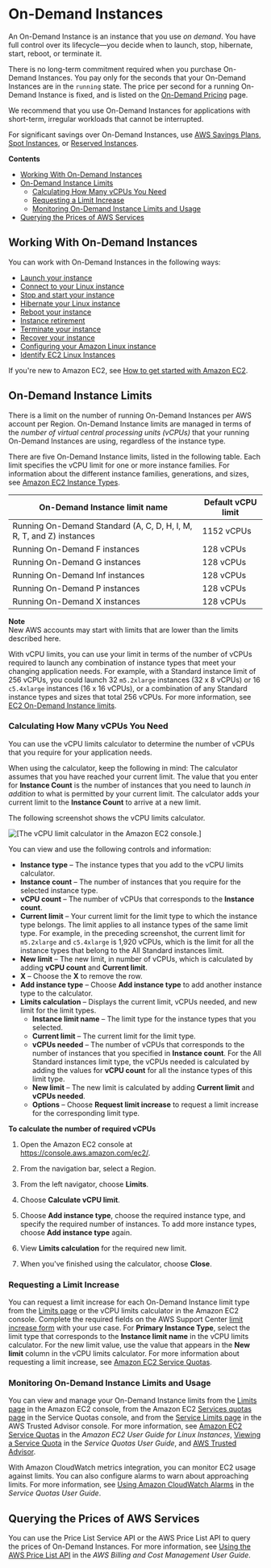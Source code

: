 # On\-Demand Instances<a name="ec2-on-demand-instances"></a>

An On\-Demand Instance is an instance that you use *on demand*\. You have full control over its lifecycle—you decide when to launch, stop, hibernate, start, reboot, or terminate it\.

There is no long\-term commitment required when you purchase On\-Demand Instances\. You pay only for the seconds that your On\-Demand Instances are in the `running` state\. The price per second for a running On\-Demand Instance is fixed, and is listed on the [On\-Demand Pricing](https://aws.amazon.com/ec2/pricing/on-demand) page\.

We recommend that you use On\-Demand Instances for applications with short\-term, irregular workloads that cannot be interrupted\.

For significant savings over On\-Demand Instances, use [AWS Savings Plans](http://aws.amazon.com/savingsplans/), [Spot Instances](using-spot-instances.md), or [Reserved Instances](ec2-reserved-instances.md)\.

**Contents**
+ [Working With On\-Demand Instances](#working-with-on-demand-instances)
+ [On\-Demand Instance Limits](#ec2-on-demand-instances-limits)
  + [Calculating How Many vCPUs You Need](#vcpu-limits-calculator)
  + [Requesting a Limit Increase](#vcpu-limits-request-increase)
  + [Monitoring On\-Demand Instance Limits and Usage](#monitoring-on-demand-limits)
+ [Querying the Prices of AWS Services](#query-aws-price-list)

## Working With On\-Demand Instances<a name="working-with-on-demand-instances"></a>

You can work with On\-Demand Instances in the following ways:
+ [Launch your instance](LaunchingAndUsingInstances.md)
+ [Connect to your Linux instance](AccessingInstances.md)
+ [Stop and start your instance](Stop_Start.md)
+ [Hibernate your Linux instance](Hibernate.md)
+ [Reboot your instance](ec2-instance-reboot.md)
+ [Instance retirement](instance-retirement.md)
+ [Terminate your instance](terminating-instances.md)
+ [Recover your instance](ec2-instance-recover.md)
+ [Configuring your Amazon Linux instance](Configure_Instance.md)
+ [Identify EC2 Linux Instances](identify_ec2_instances.md)

If you're new to Amazon EC2, see [How to get started with Amazon EC2](concepts.md#how-to-get-started)\.

## On\-Demand Instance Limits<a name="ec2-on-demand-instances-limits"></a>

There is a limit on the number of running On\-Demand Instances per AWS account per Region\. On\-Demand Instance limits are managed in terms of the *number of virtual central processing units \(vCPUs\)* that your running On\-Demand Instances are using, regardless of the instance type\.

There are five On\-Demand Instance limits, listed in the following table\. Each limit specifies the vCPU limit for one or more instance families\. For information about the different instance families, generations, and sizes, see [Amazon EC2 Instance Types](http://aws.amazon.com/ec2/instance-types/)\.


| On\-Demand Instance limit name | Default vCPU limit | 
| --- | --- | 
|  Running On\-Demand Standard \(A, C, D, H, I, M, R, T, and Z\) instances  |  1152 vCPUs  | 
|  Running On\-Demand F instances  |  128 vCPUs  | 
|  Running On\-Demand G instances  |  128 vCPUs  | 
|  Running On\-Demand Inf instances  | 128 vCPUs | 
|  Running On\-Demand P instances  |  128 vCPUs  | 
|  Running On\-Demand X instances  |  128 vCPUs  | 

**Note**  
New AWS accounts may start with limits that are lower than the limits described here\.

With vCPU limits, you can use your limit in terms of the number of vCPUs required to launch any combination of instance types that meet your changing application needs\. For example, with a Standard instance limit of 256 vCPUs, you could launch 32 `m5.2xlarge` instances \(32 x 8 vCPUs\) or 16 `c5.4xlarge` instances \(16 x 16 vCPUs\), or a combination of any Standard instance types and sizes that total 256 vCPUs\. For more information, see [EC2 On\-Demand Instance limits](http://aws.amazon.com/ec2/faqs/#EC2_On-Demand_Instance_limits)\.

### Calculating How Many vCPUs You Need<a name="vcpu-limits-calculator"></a>

You can use the vCPU limits calculator to determine the number of vCPUs that you require for your application needs\.

When using the calculator, keep the following in mind: The calculator assumes that you have reached your current limit\. The value that you enter for **Instance Count** is the number of instances that you need to launch *in addition* to what is permitted by your current limit\. The calculator adds your current limit to the **Instance Count** to arrive at a new limit\.

The following screenshot shows the vCPU limits calculator\.

![\[The vCPU limit calculator in the Amazon EC2 console.\]](http://docs.aws.amazon.com/AWSEC2/latest/UserGuide/images/vCPU-limit-calculator.png)

You can view and use the following controls and information:
+ **Instance type** – The instance types that you add to the vCPU limits calculator\.
+ **Instance count** – The number of instances that you require for the selected instance type\.
+ **vCPU count** – The number of vCPUs that corresponds to the **Instance count**\.
+ **Current limit** – Your current limit for the limit type to which the instance type belongs\. The limit applies to all instance types of the same limit type\. For example, in the preceding screenshot, the current limit for `m5.2xlarge` and `c5.4xlarge` is 1,920 vCPUs, which is the limit for all the instance types that belong to the All Standard instances limit\.
+ **New limit** – The new limit, in number of vCPUs, which is calculated by adding **vCPU count** and **Current limit**\.
+ **X** – Choose the **X** to remove the row\.
+ **Add instance type** – Choose **Add instance type** to add another instance type to the calculator\.
+ **Limits calculation** – Displays the current limit, vCPUs needed, and new limit for the limit types\.
  + **Instance limit name** – The limit type for the instance types that you selected\.
  + **Current limit** – The current limit for the limit type\.
  + **vCPUs needed** – The number of vCPUs that corresponds to the number of instances that you specified in **Instance count**\. For the All Standard instances limit type, the vCPUs needed is calculated by adding the values for **vCPU count** for all the instance types of this limit type\.
  + **New limit** – The new limit is calculated by adding **Current limit** and **vCPUs needed**\.
  + **Options** – Choose **Request limit increase** to request a limit increase for the corresponding limit type\.

**To calculate the number of required vCPUs**

1. Open the Amazon EC2 console at [https://console\.aws\.amazon\.com/ec2/](https://console.aws.amazon.com/ec2/)\.

1. From the navigation bar, select a Region\.

1. From the left navigator, choose **Limits**\.

1. Choose **Calculate vCPU limit**\.

1. Choose **Add instance type**, choose the required instance type, and specify the required number of instances\. To add more instance types, choose **Add instance type** again\.

1. View **Limits calculation** for the required new limit\.

1. When you've finished using the calculator, choose **Close**\.

### Requesting a Limit Increase<a name="vcpu-limits-request-increase"></a>

You can request a limit increase for each On\-Demand Instance limit type from the [Limits page](https://console.aws.amazon.com/ec2/#Limits) or the vCPU limits calculator in the Amazon EC2 console\. Complete the required fields on the AWS Support Center [limit increase form](https://console.aws.amazon.com/support/home#/case/create?issueType=service-limit-increase&limitType=service-code-ec2-instances) with your use case\. For **Primary Instance Type**, select the limit type that corresponds to the **Instance limit name** in the vCPU limits calculator\. For the new limit value, use the value that appears in the **New limit** column in the vCPU limits calculator\. For more information about requesting a limit increase, see [Amazon EC2 Service Quotas](ec2-resource-limits.md)\.

### Monitoring On\-Demand Instance Limits and Usage<a name="monitoring-on-demand-limits"></a>

You can view and manage your On\-Demand Instance limits from the [Limits page](https://console.aws.amazon.com/ec2/#Limits) in the Amazon EC2 console, from the Amazon EC2 [Services quotas page](https://console.aws.amazon.com/servicequotas/#!/services/ec2/quotas) in the Service Quotas console, and from the [Service Limits page](https://console.aws.amazon.com/trustedadvisor/home?#/category/service-limits) in the AWS Trusted Advisor console\. For more information, see [Amazon EC2 Service Quotas](ec2-resource-limits.md) in the *Amazon EC2 User Guide for Linux Instances*, [Viewing a Service Quota](https://docs.aws.amazon.com/servicequotas/latest/userguide/gs-request-quota.html) in the *Service Quotas User Guide*, and [AWS Trusted Advisor](http://aws.amazon.com/premiumsupport/technology/trusted-advisor/)\.

With Amazon CloudWatch metrics integration, you can monitor EC2 usage against limits\. You can also configure alarms to warn about approaching limits\. For more information, see [Using Amazon CloudWatch Alarms](https://docs.aws.amazon.com/servicequotas/latest/userguide/configure-cloudwatch.html) in the *Service Quotas User Guide*\.

## Querying the Prices of AWS Services<a name="query-aws-price-list"></a>

You can use the Price List Service API or the AWS Price List API to query the prices of On\-Demand Instances\. For more information, see [Using the AWS Price List API](https://docs.aws.amazon.com/awsaccountbilling/latest/aboutv2/price-changes.html) in the *AWS Billing and Cost Management User Guide*\.